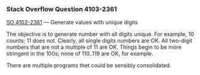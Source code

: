 ### Stack Overflow Question 4103-2361

[SO 4102-2361](https://stackoverflow.com/q/41032361) &mdash;
Generate values with unique digits

The objective is to generate number with all digits unique.  For
example, 10 counts; 11 does not.  Clearly, all single digits numbers are
OK.  All two-digit numbers that are not a multiple of 11 are OK.  Things
begin to be more stringent in the 100s; none of 110..119 are OK, for
example.

There are multiple programs thet could be sensibly consolidated.

